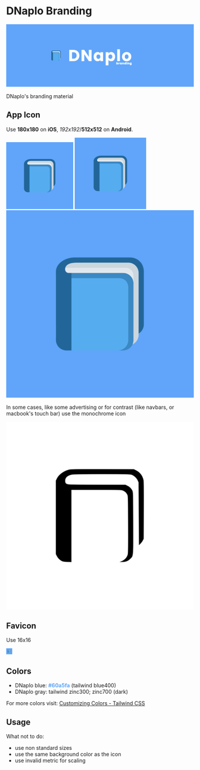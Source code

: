 # DNaplo Branding

![banner](assets/banner.png)

DNaplo's branding material

## App Icon

Use **180x180** on **iOS**, _192x192_/**512x512** on **Android**.

![180x180 icon](180x180.png)
![192x192 icon](192x192.png)
![512x512 icon](512x512.png)

In some cases, like some advertising or for contrast (like navbars, or macbook's touch bar) use the monochrome icon

![monochrome](monochrome.svg)

## Favicon

Use 16x16

![16x16 icon](16x16.png)

## Colors

- DNaplo blue: <b style="color: #60a5fa">#60a5fa</b> (tailwind blue400)
- DNaplo gray: tailwind zinc300; zinc700 (dark)

For more colors visit: [Customizing Colors - Tailwind CSS](https://tailwindcss.com/docs/customizing-colors)

## Usage

What not to do:

- use non standard sizes
- use the same background color as the icon
- use invalid metric for scaling
